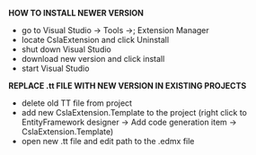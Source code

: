 **HOW TO INSTALL NEWER VERSION**

* go to Visual Studio -> Tools ->; Extension Manager
* locate CslaExtension and click Uninstall
* shut down Visual Studio
* download new version and click install
* start Visual Studio

**REPLACE .tt FILE WITH NEW VERSION IN EXISTING PROJECTS**
* delete old TT file from project
* add new CslaExtension.Template to the project (right click to EntityFramework designer -> Add code generation item -> CslaExtension.Template)
* open new .tt file and edit path to the .edmx file
